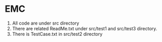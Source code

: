 # EMC
1. All code are under src directory
2. There are related ReadMe.txt under src/test1 and src/test3 directory. 
3. There is TestCase.txt in src/test2 directory
